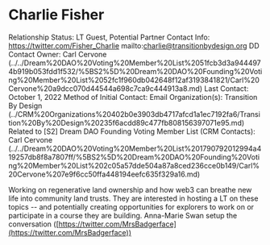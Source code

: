 # Charlie Fisher

Relationship Status: LT Guest, Potential Partner
Contact Info: https://twitter.com/Fisher_Charlie
mailto:charlie@transitionbydesign.org
DD Contact Owner: Carl Cervone (../../Dream%20DAO%20Voting%20Member%20List%2051fcb3d3a9444974b919b053fdd1f532/%5BS2%5D%20Dream%20DAO%20Founding%20Voting%20Member%20List%2052fc1f960db042648f12af3193841821/Carl%20Cervone%20a9dcc070d44544a698c7ca9c444913a8.md)
Last Contact: October 1, 2022
Method of Initial Contact: Email
Organization(s): Transition By Design (../CRM%20Organizations%20402b0e3903db4717afcd1a1ec7192fa6/Transition%20By%20Design%20235f6acdd89c477fb808156397071e95.md)
Related to [S2] Dream DAO Founding Voting Member List (CRM Contacts): Carl Cervone (../../Dream%20DAO%20Voting%20Member%20List%201790792012994a419257db8f8a7807ff/%5BS2%5D%20Dream%20DAO%20Founding%20Voting%20Member%20List%202c05a57dde504a87a8ced236cce0b149/Carl%20Cervone%207e9f6cc50ffa448194eefc635f329a16.md)

Working on regenerative land ownership and how web3 can breathe new life into community land trusts. They are interested in hosting a LT on these topics -- and potentially creating opportunities for explorers to work on or participate in a course they are building. Anna-Marie Swan setup the conversation ([https://twitter.com/MrsBadgerface](https://twitter.com/MrsBadgerface))